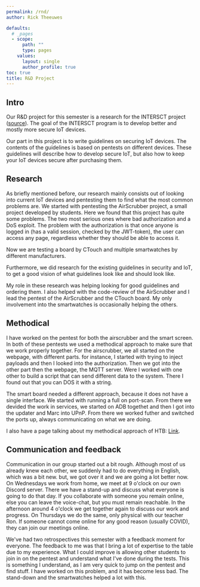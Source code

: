 ```yaml
---
permalink: /rnd/
author: Rick Theeuwes

defaults:
  # _pages
  - scope:
      path: ""
      type: pages
    values:
      layout: single
      author_profile: true
toc: true
title: R&D Project
---
```


## Intro

Our R&D project for this semester is a research for the INTERSCT project ([source](https://www.nwo.nl/en/research-and-results/research-projects/i/00/33700.html)). The goal of the INTERSCT program is to develop better and mostly more secure IoT devices.

Our part in this project is to write guidelines on securing IoT devices. The contents of the guidelines is based on pentests on different devices. These guidelines will describe how to develop secure IoT, but also how to keep your IoT devices secure after purchasing them.

## Research

As briefly mentioned before, our research mainly consists out of looking into current IoT devices and pentesting them to find what the most common problems are. We started with pentesting the AirScrubber project, a small project developed by students. Here we found that this project has quite some problems. The two most serious ones where bad authorization and a DoS exploit. The problem with the authorization is that once anyone is logged in (has a valid session, checked by the JWT-token), the user can access any page, regardless whether they should be able to access it.

Now we are testing a board by CTouch and multiple smartwatches by different manufacturers. 

Furthermore, we did research for the existing guidelines in security and IoT, to get a good vision of what guidelines  look like and should look like.

My role in these research was helping looking for good guidelines and ordering them. I also helped with the code-review of the AirScrubber and I lead the pentest of the AirScrubber and the CTouch board. My only involvement into the smartwatches is occasionally helping the others.

## Methodical

I have worked on the pentest for both the airscrubber and the smart screen. In both of these pentests we used a methodical approach to make sure that we work properly together. For the airscrubber, we all started on the webpage, with different parts. for instance, I started with trying to inject payloads and then I looked into the authorization. Then we got into the other part then the webpage, the MQTT server. Were I worked with one other to build a script that can send different data to the system. There I found out that you can DOS it with a string.

The smart board needed a different approach, because it does not have a single interface. We started with running a full on port-scan. From there we devided the work in services, we started on ADB togethet and then I got into the updater and Marc into UPnP. From there we worked futher and switched the ports up, always communicating on what we are doing. 

I also have a page talking about my methodical approach of HTB: [Link](https://raw.githubusercontent.com/Riqky/riqky.github.io/portfolio/htb_method).

## Communication and feedback

Communication in our group started out a bit rough. Although most of us already knew each other, we suddenly had to do everything in English, which was a bit new. but, we got over it and we are going a lot better now. On Wednesdays we work from home, we meet at 9 o'clock on our own Discord server. There we have a stand-up and discuss what everyone is going to do that day. If you collaborate with someone you remain online, else you can leave the voice-chat, but you must remain reachable. In the afternoon around 4 o'clock we get together again to discuss our work and progress. On Thursdays we do the same, only physical with our teacher Ron. If someone cannot come online for any good reason (usually COVID), they can join our meetings online.

We've had two retrospectives this semester with a feedback moment for everyone. The feedback to me was that I bring a lot of expertise to the table due to my experience. What I could improve is allowing other students to join in on the pentest and understand what I've done during the tests. This is something I understand, as I am very quick to jump on the pentest and find stuff. I have worked on this problem, and it has become less bad. The stand-down and the smartwatches helped a lot with this.
